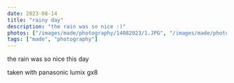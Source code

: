 ```yaml
---
date: 2023-08-14
title: "rainy day"
description: "the rain was so nice :)"
photos: ["/images/made/photography/14082023/1.JPG", "/images/made/photography/14082023/2.JPG", "/images/made/photography/14082023/3.JPG", "/images/made/photography/14082023/4.JPG"]
tags: ["made", "photography"]
---
```

the rain was so nice this day

taken with panasonic lumix gx8